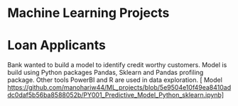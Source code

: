 # Machine Learning Projects

# Loan Applicants

Bank wanted to build a model to identify credit worthy customers. Model is build using Python packages Pandas, Sklearn and Pandas profiling package. Other tools PowerBI and R are used in data exploration. [ Model https://github.com/manohariw44/ML_projects/blob/5e9504e10f49ea8410addc0daf5b56ba8588052b/PY001_Predictive_Model_Python_sklearn.ipynb]
